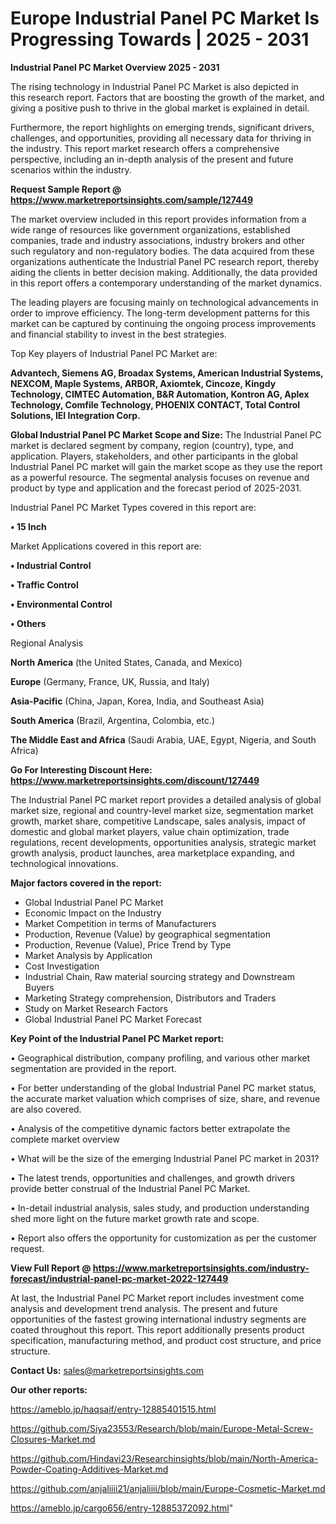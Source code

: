 # Europe Industrial Panel PC Market Is Progressing Towards | 2025 - 2031

<Strong> Industrial Panel PC Market Overview 2025 - 2031</strong>

The rising technology in Industrial Panel PC Market is also depicted in this research report. Factors that are boosting the growth of the market, and giving a positive push to thrive in the global market is explained in detail.

Furthermore, the report highlights on emerging trends, significant drivers, challenges, and opportunities, providing all necessary data for thriving in the industry. This report market research offers a comprehensive perspective, including an in-depth analysis of the present and future scenarios within the industry.

<strong>Request Sample Report @ <a href=https://www.marketreportsinsights.com/sample/127449>https://www.marketreportsinsights.com/sample/127449</a></strong>

The market overview included in this report provides information from a wide range of resources like government organizations, established companies, trade and industry associations, industry brokers and other such regulatory and non-regulatory bodies. The data acquired from these organizations authenticate the Industrial Panel PC research report, thereby aiding the clients in better decision making. Additionally, the data provided in this report offers a contemporary understanding of the market dynamics.

The leading players are focusing mainly on technological advancements in order to improve efficiency. The long-term development patterns for this market can be captured by continuing the ongoing process improvements and financial stability to invest in the best strategies.

Top Key players of Industrial Panel PC Market are:

<strong>Advantech, Siemens AG, Broadax Systems, American Industrial Systems, NEXCOM, Maple Systems, ARBOR, Axiomtek, Cincoze, Kingdy Technology, CIMTEC Automation, B&R Automation, Kontron AG, Aplex Technology, Comfile Technology, PHOENIX CONTACT, Total Control Solutions, IEI Integration Corp.</strong>

<strong><b>Global Industrial Panel PC Market Scope and Size:</b></strong>
The Industrial Panel PC market is declared segment by company, region (country), type, and application. Players, stakeholders, and other participants in the global Industrial Panel PC market will gain the market scope as they use the report as a powerful resource. The segmental analysis focuses on revenue and product by type and application and the forecast period of 2025-2031.

Industrial Panel PC Market Types covered in this report are:

<strong>• 15 Inch</strong>

Market Applications covered in this report are:

<strong>• Industrial Control

• Traffic Control

• Environmental Control

• Others</strong> 

Regional Analysis

<strong>North America</strong> (the United States, Canada, and Mexico)

<strong>Europe</strong> (Germany, France, UK, Russia, and Italy)

<strong>Asia-Pacific</strong> (China, Japan, Korea, India, and Southeast Asia)

<strong>South America</strong> (Brazil, Argentina, Colombia, etc.)

<strong>The Middle East and Africa</strong> (Saudi Arabia, UAE, Egypt, Nigeria, and South Africa)

<strong>Go For Interesting Discount Here: <a href=https://www.marketreportsinsights.com/discount/127449>https://www.marketreportsinsights.com/discount/127449</a></strong>

The Industrial Panel PC market report provides a detailed analysis of global market size, regional and country-level market size, segmentation market growth, market share, competitive Landscape, sales analysis, impact of domestic and global market players, value chain optimization, trade regulations, recent developments, opportunities analysis, strategic market growth analysis, product launches, area marketplace expanding, and technological innovations.

<strong><b>Major factors covered in the report:</b></strong>
<ul>
  <li>Global Industrial Panel PC Market </li>
  <li>Economic Impact on the Industry</li>
  <li>Market Competition in terms of Manufacturers</li>
  <li>Production, Revenue (Value) by geographical segmentation</li>
  <li>Production, Revenue (Value), Price Trend by Type</li>
  <li>Market Analysis by Application</li>
  <li>Cost Investigation</li>
  <li>Industrial Chain, Raw material sourcing strategy and Downstream Buyers</li>
  <li>Marketing Strategy comprehension, Distributors and Traders</li>
  <li>Study on Market Research Factors</li>
  <li>Global Industrial Panel PC Market Forecast</li>
</ul>

<strong><b>Key Point of the Industrial Panel PC Market report:</b></strong>

• Geographical distribution, company profiling, and various other market segmentation are provided in the report.

• For better understanding of the global Industrial Panel PC market status, the accurate market valuation which comprises of size, share, and revenue are also covered.

• Analysis of the competitive dynamic factors better extrapolate the complete market overview

• What will be the size of the emerging Industrial Panel PC market in 2031?

• The latest trends, opportunities and challenges, and growth drivers provide better construal of the Industrial Panel PC Market.

• In-detail industrial analysis, sales study, and production understanding shed more light on the future market growth rate and scope.

• Report also offers the opportunity for customization as per the customer request.

<strong><b>View Full Report @ <a href=https://www.marketreportsinsights.com/industry-forecast/industrial-panel-pc-market-2022-127449>https://www.marketreportsinsights.com/industry-forecast/industrial-panel-pc-market-2022-127449</a></b></strong>


At last, the Industrial Panel PC Market report includes investment come analysis and development trend analysis. The present and future opportunities of the fastest growing international industry segments are coated throughout this report. This report additionally presents product specification, manufacturing method, and product cost structure, and price structure.

<strong>Contact Us:</strong>
sales@marketreportsinsights.com

<strong>Our other reports:</strong>

<a href=https://ameblo.jp/haqsaif/entry-12885401515.html>https://ameblo.jp/haqsaif/entry-12885401515.html</a>

<a href=https://github.com/Siya23553/Research/blob/main/Europe-Metal-Screw-Closures-Market.md>https://github.com/Siya23553/Research/blob/main/Europe-Metal-Screw-Closures-Market.md</a>

<a href=https://github.com/Hindavi23/Researchinsights/blob/main/North-America-Powder-Coating-Additives-Market.md>https://github.com/Hindavi23/Researchinsights/blob/main/North-America-Powder-Coating-Additives-Market.md</a>

<a href=https://github.com/anjaliiii21/anjaliiii/blob/main/Europe-Cosmetic-Market.md>https://github.com/anjaliiii21/anjaliiii/blob/main/Europe-Cosmetic-Market.md</a>

<a href=https://ameblo.jp/cargo656/entry-12885372092.html>https://ameblo.jp/cargo656/entry-12885372092.html</a>"
